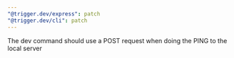 ```yaml
---
"@trigger.dev/express": patch
"@trigger.dev/cli": patch
---
```


The dev command should use a POST request when doing the PING to the local server
